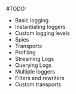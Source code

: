 #TODO:

- Basic logging
- Instantiating loggers
- Custom logging levels
- Spies
- Transports
- Profiling
- Streaming Logs
- Querying Logs
- Multiple loggers
- Filters and rewriters
- Custom transports
